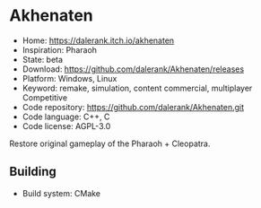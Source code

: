 # Akhenaten

- Home: https://dalerank.itch.io/akhenaten
- Inspiration: Pharaoh
- State: beta
- Download: https://github.com/dalerank/Akhenaten/releases
- Platform: Windows, Linux
- Keyword: remake, simulation, content commercial, multiplayer Competitive
- Code repository: https://github.com/dalerank/Akhenaten.git
- Code language: C++, C
- Code license: AGPL-3.0

Restore original gameplay of the Pharaoh + Cleopatra.

## Building

- Build system: CMake
